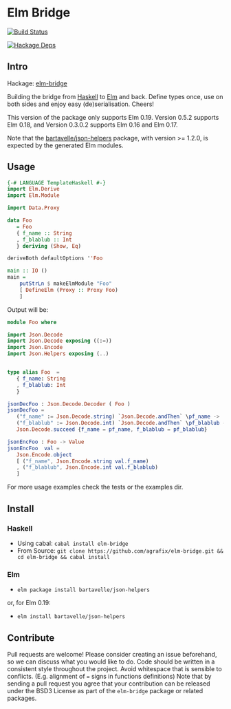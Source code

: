 Elm Bridge
=====

[![Build Status](https://travis-ci.org/agrafix/elm-bridge.svg)](https://travis-ci.org/agrafix/elm-bridge)

[![Hackage Deps](https://img.shields.io/hackage-deps/v/elm-bridge.svg)](http://packdeps.haskellers.com/reverse/elm-bridge)

## Intro

Hackage: [elm-bridge](http://hackage.haskell.org/package/elm-bridge)

Building the bridge from [Haskell](http://haskell.org) to [Elm](http://elm-lang.org) and back. Define types once, use on both sides and enjoy easy (de)serialisation. Cheers!

This version of the package only supports Elm 0.19. Version 0.5.2 supports Elm 0.18, and Version 0.3.0.2 supports Elm 0.16 and Elm 0.17.

Note that the [bartavelle/json-helpers](http://package.elm-lang.org/packages/bartavelle/json-helpers/latest/) package, with version >= 1.2.0, is expected by the generated Elm modules.

## Usage

```haskell
{-# LANGUAGE TemplateHaskell #-}
import Elm.Derive
import Elm.Module

import Data.Proxy

data Foo
   = Foo
   { f_name :: String
   , f_blablub :: Int
   } deriving (Show, Eq)

deriveBoth defaultOptions ''Foo

main :: IO ()
main =
    putStrLn $ makeElmModule "Foo"
    [ DefineElm (Proxy :: Proxy Foo)
    ]

```

Output will be:

```elm
module Foo where

import Json.Decode
import Json.Decode exposing ((:=))
import Json.Encode
import Json.Helpers exposing (..)


type alias Foo  =
   { f_name: String
   , f_blablub: Int
   }

jsonDecFoo : Json.Decode.Decoder ( Foo )
jsonDecFoo =
   ("f_name" := Json.Decode.string) `Json.Decode.andThen` \pf_name ->
   ("f_blablub" := Json.Decode.int) `Json.Decode.andThen` \pf_blablub ->
   Json.Decode.succeed {f_name = pf_name, f_blablub = pf_blablub}

jsonEncFoo : Foo -> Value
jsonEncFoo  val =
   Json.Encode.object
   [ ("f_name", Json.Encode.string val.f_name)
   , ("f_blablub", Json.Encode.int val.f_blablub)
   ]
```

For more usage examples check the tests or the examples dir.

## Install

### Haskell

* Using cabal: `cabal install elm-bridge`
* From Source: `git clone https://github.com/agrafix/elm-bridge.git && cd elm-bridge && cabal install`

### Elm

* `elm package install bartavelle/json-helpers`

or, for Elm 0.19:

* `elm install bartavelle/json-helpers`

## Contribute

Pull requests are welcome! Please consider creating an issue beforehand, so we can discuss what you would like to do. Code should be written in a consistent style throughout the project. Avoid whitespace that is sensible to conflicts. (E.g. alignment of `=` signs in functions definitions) Note that by sending a pull request you agree that your contribution can be released under the BSD3 License as part of the `elm-bridge` package or related packages.
